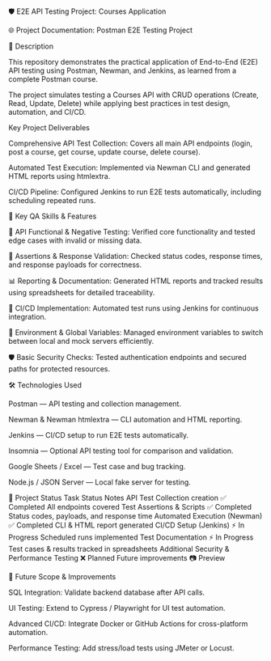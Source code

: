 🛡️ E2E API Testing Project: Courses Application

🌐 Project Documentation: Postman E2E Testing Project

📖 Description

This repository demonstrates the practical application of End-to-End (E2E) API testing using Postman, Newman, and Jenkins, as learned from a complete Postman course.

The project simulates testing a Courses API with CRUD operations (Create, Read, Update, Delete) while applying best practices in test design, automation, and CI/CD.

Key Project Deliverables

Comprehensive API Test Collection: Covers all main API endpoints (login, post a course, get course, update course, delete course).

Automated Test Execution: Implemented via Newman CLI and generated HTML reports using htmlextra.

CI/CD Pipeline: Configured Jenkins to run E2E tests automatically, including scheduling repeated runs.

🚀 Key QA Skills & Features

🔬 API Functional & Negative Testing: Verified core functionality and tested edge cases with invalid or missing data.

📝 Assertions & Response Validation: Checked status codes, response times, and response payloads for correctness.

📊 Reporting & Documentation: Generated HTML reports and tracked results using spreadsheets for detailed traceability.

🔄 CI/CD Implementation: Automated test runs using Jenkins for continuous integration.

📌 Environment & Global Variables: Managed environment variables to switch between local and mock servers efficiently.

🛡️ Basic Security Checks: Tested authentication endpoints and secured paths for protected resources.

🛠️ Technologies Used

Postman — API testing and collection management.

Newman & Newman htmlextra — CLI automation and HTML reporting.

Jenkins — CI/CD setup to run E2E tests automatically.

Insomnia — Optional API testing tool for comparison and validation.

Google Sheets / Excel — Test case and bug tracking.

Node.js / JSON Server — Local fake server for testing.

📌 Project Status
Task	Status	Notes
API Test Collection creation	✅ Completed	All endpoints covered
Test Assertions & Scripts	✅ Completed	Status codes, payloads, and response time
Automated Execution (Newman)	✅ Completed	CLI & HTML report generated
CI/CD Setup (Jenkins)	⚡ In Progress	Scheduled runs implemented
Test Documentation	⚡ In Progress	Test cases & results tracked in spreadsheets
Additional Security & Performance Testing	❌ Planned	Future improvements
📷 Preview






📌 Future Scope & Improvements

SQL Integration: Validate backend database after API calls.

UI Testing: Extend to Cypress / Playwright for UI test automation.

Advanced CI/CD: Integrate Docker or GitHub Actions for cross-platform automation.

Performance Testing: Add stress/load tests using JMeter or Locust.

